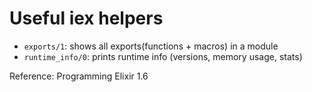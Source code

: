 # Useful iex helpers

- `exports/1`: shows all exports(functions + macros) in a module
- `runtime_info/0`: prints runtime info (versions, memory usage, stats)

Reference: Programming Elixir 1.6
